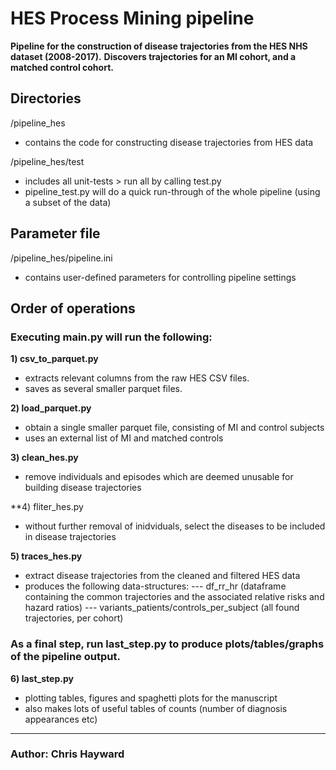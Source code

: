 # HES Process Mining pipeline

**Pipeline for the construction of disease trajectories from the HES NHS dataset (2008-2017).**
**Discovers trajectories for an MI cohort, and a matched control cohort.**


## Directories
/pipeline_hes
- contains the code for constructing disease trajectories from HES data

/pipeline_hes/test
- includes all unit-tests > run all by calling test.py
- pipeline_test.py will do a quick run-through of the whole pipeline (using a subset of the data)

## Parameter file
/pipeline_hes/pipeline.ini
- contains user-defined parameters for controlling pipeline settings


## Order of operations

### Executing main.py will run the following:

**1) csv_to_parquet.py**
- extracts relevant columns from the raw HES CSV files.
- saves as several smaller parquet files.

**2) load_parquet.py**
- obtain a single smaller parquet file, consisting of MI and control subjects
- uses an external list of MI and matched controls

**3) clean_hes.py**
- remove individuals and episodes which are deemed unusable for building disease trajectories

**4) fliter_hes.py
- without further removal of inidviduals, select the diseases to be included in disease trajectories

**5) traces_hes.py**
- extract disease trajectories from the cleaned and filtered HES data
- produces the following data-structures:
--- df_rr_hr (dataframe containing the common trajectories and the associated relative risks and hazard ratios)
--- variants_patients/controls_per_subject (all found trajectories, per cohort)


### As a final step, run last_step.py to produce plots/tables/graphs of the pipeline output.

**6) last_step.py**
- plotting tables, figures and spaghetti plots for the manuscript
- also makes lots of useful tables of counts (number of diagnosis appearances etc)

---------------

### Author: Chris Hayward
